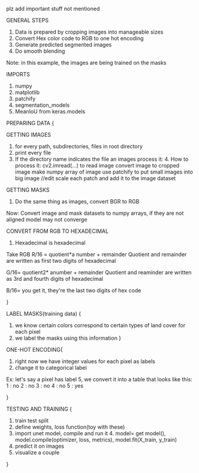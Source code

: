 plz add important stuff not mentioned

GENERAL STEPS
1. Data is prepared by cropping images into manageable sizes
2. Convert Hex color code to RGB to one hot encoding
3. Generate predicted segmented images
4. Do smooth blending

Note: in this example, the images are being trained on the masks

IMPORTS
1. numpy
2. matplotlib
3. patchify
4. segmentation_models
5. MeanIoU from keras.models


PREPARING DATA {


GETTING IMAGES
1. for every path, subdirectories, files in root directory
  2. print every file
  3. If the directory name indicates the file an images
      process it:
      4. How to process it: 
      cv2.imread(...) to read image
      convert image to cropped image
      make numpy array of image
      use patchify to put small images into big image //edit
      scale each patch and add it to the image dataset
      
GETTING MASKS
1. Do the same thing as images, convert BGR to RGB


Now: Convert image and mask datasets to numpy arrays, if they are not aligned model may not converge

CONVERT FROM RGB TO HEXADECIMAL
1. Hexadecimal is hexadecimal

Take RGB
R/16 = quotient*a number + remainder
Quotient and remainder are written as first two digits of hexadecimal

G/16= quotient2* anumber + remainder
Quotient and reaminder are written as 3rd and fourth digits of hexadecimal

B/16= you get it, they're the last two digits of hex code

}


LABEL MASKS(training data)
{
1. we know certain colors correspond to certain types of land cover for each pixel
2. we label the masks using this information
}

ONE-HOT ENCODING{
1. right now we have integer values for each pixel as labels
2. change it to categorical label

Ex: let's say a pixel has label 5, we convert it into a table that looks like this:
1 : no
2 : no
3 : no
4 : no
5 : yes

}


TESTING AND TRAINING
{
1. train test split
2. define weights, loss function(toy with these)
3. import unet model, compile and run it
    4. model= get model(), model.compile(optimizer, loss, metrics), model.fit(X_train, y_train)
5. predict it on images
6. visualize a couple 

}








   

